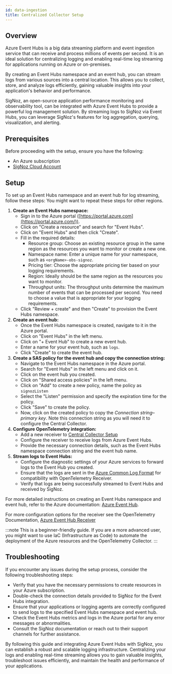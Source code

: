 ```yaml
---
id: data-ingestion
title: Centralized Collector Setup
---
```


## Overview

Azure Event Hubs is a big data streaming platform and event ingestion service that can receive and process millions of events per second. It is an ideal solution for centralizing logging and enabling real-time log streaming for applications running on Azure or on-premises.

By creating an Event Hubs namespace and an event hub, you can stream logs from various sources into a central location. This allows you to collect, store, and analyze logs efficiently, gaining valuable insights into your application's behavior and performance.

SigNoz, an open-source application performance monitoring and observability tool, can be integrated with Azure Event Hubs to provide a powerful log management solution. By streaming logs to SigNoz via Event Hubs, you can leverage SigNoz's features for log aggregation, querying, visualization, and alerting.

<!-- To learn more about the general strategy for monitoring Azure resources, see [this documentation](../strategy). -->

## Prerequisites

Before proceeding with the setup, ensure you have the following:

- An Azure subscription
- [SigNoz Cloud Account](https://signoz.io/teams/)

## Setup

To set up an Event Hubs namespace and an event hub for log streaming, follow these steps: 
You might want to repeat these steps for other regions. 

1. **Create an Event Hubs namespace:**
    - Sign in to the Azure portal ([https://portal.azure.com](https://portal.azure.com/)).
    - Click on "Create a resource" and search for "Event Hubs".
    - Click on "Event Hubs" and then click "Create".
    - Fill in the required details:
        - Resource group: Choose an existing resource group in the same region as the resources you want to monitor or create a new one.
        - Namespace name: Enter a unique name for your namespace, such as `<orgName>-obs-signoz`.
        - Pricing tier: Choose the appropriate pricing tier based on your logging requirements.
        - Region: Ideally should be the same region as the resources you want to monitor.
        - Throughput units: The throughput units determine the maximum number of events that can be processed per second. You need to choose a value that is appropriate for your logging requirements.
    - Click "Review + create" and then "Create" to provision the Event Hubs namespace.
2. **Create an event hub:**
    - Once the Event Hubs namespace is created, navigate to it in the Azure portal.
    - Click on "Event Hubs" in the left menu.
    - Click on "+ Event Hub" to create a new event hub.
    - Enter a name for your event hub, such as `logs`.
    - Click "Create" to create the event hub.
3. **Create a SAS policy for the event hub and copy the connection string:**
    - Navigate to the Event Hubs namespace in the Azure portal.
    - Search for "Event Hubs" in the left menu and click on it.
    - Click on the event hub you created.
    - Click on "Shared access policies" in the left menu.
    - Click on "Add" to create a new policy, name the policy as `signozListen`
    - Select the "Listen" permission and specify the expiration time for the policy.
    - Click "Save" to create the policy.
    - Now, click on the created policy to copy the *Connection string–primary key*. Note this connection string as you will need it to configure the Central Collector.
3. **Configure OpenTelemetry integration:**
    - Add a new receiver to [Central Collector Setup](../collector-setup)
    - Configure the receiver to receive logs from Azure Event Hubs.
    - Provide the necessary connection details, such as the Event Hubs namespace connection string and the event hub name.
4. **Stream logs to Event Hubs:**
    - Configure the diagnostic settings of your Azure services to forward logs to the Event Hub you created.
    - Ensure that the logs are sent in the [Azure Common Log Format](https://learn.microsoft.com/en-us/azure/azure-monitor/essentials/resource-logs-schema) for compatibility with OpenTelemetry Receiver.
    - Verify that logs are being successfully streamed to Event Hubs and received by SigNoz.

For more detailed instructions on creating an Event Hubs namespace and event hub, refer to the Azure documentation: [Azure Event Hub](https://learn.microsoft.com/en-us/azure/event-hubs/event-hubs-create).

For more configuration options for the receiver see the OpenTelemetry Documentation, [Azure Event Hub Receiver](https://github.com/open-telemetry/opentelemetry-collector-contrib/tree/main/receiver/azureeventhubreceiver)  

:::note
This is a beginner-friendly guide. If you are a more advanced user, you might want to use IaC (Infrastructure as Code) to automate the deployment of the Azure resources and the OpenTelemetry Collector.
:::

## Troubleshooting

If you encounter any issues during the setup process, consider the following troubleshooting steps:

- Verify that you have the necessary permissions to create resources in your Azure subscription.
- Double-check the connection details provided to SigNoz for the Event Hubs integration.
- Ensure that your applications or logging agents are correctly configured to send logs to the specified Event Hubs namespace and event hub.
- Check the Event Hubs metrics and logs in the Azure portal for any error messages or abnormalities.
- Consult the SigNoz documentation or reach out to their support channels for further assistance.

By following this guide and integrating Azure Event Hubs with SigNoz, you can establish a robust and scalable logging infrastructure. Centralizing your logs and enabling real-time streaming allows you to gain valuable insights, troubleshoot issues efficiently, and maintain the health and performance of your applications.